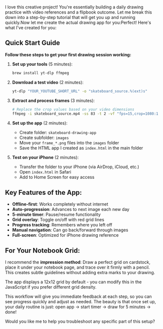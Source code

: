 I love this creative project! You're essentially building a daily drawing practice with video references and a flipbook outcome. Let me break this down into a step-by-step tutorial that will get you up and running quickly.Now let me create the actual drawing app for you:Perfect! Here's what I've created for you:

## Quick Start Guide

**Follow these steps to get your first drawing session working:**

1. **Set up your tools** (5 minutes):
   ```bash
   brew install yt-dlp ffmpeg
   ```

2. **Download a test video** (2 minutes):
   ```bash
   yt-dlp "YOUR_YOUTUBE_SHORT_URL" -o "skateboard_source.%(ext)s"
   ```

3. **Extract and process frames** (3 minutes):
   ```bash
   # Replace the crop values based on your video dimensions
   ffmpeg -i skateboard_source.mp4 -ss 83 -t 2 -vf "fps=15,crop=1080:1080:0:420,scale=800:800,format=gray" -q:v 2 frame_%02d.png
   ```

4. **Set up the app** (2 minutes):
   - Create folder: `skateboard-drawing-app`
   - Create subfolder: `images`
   - Move your `frame_*.png` files into the `images` folder
   - Save the HTML app I created as `index.html` in the main folder

5. **Test on your iPhone** (2 minutes):
   - Transfer the folder to your iPhone (via AirDrop, iCloud, etc.)
   - Open `index.html` in Safari
   - Add to Home Screen for easy access

## Key Features of the App:

- **Offline-first**: Works completely without internet
- **Auto-progression**: Advances to next image each new day
- **5-minute timer**: Pause/resume functionality
- **Grid overlay**: Toggle on/off with red grid lines
- **Progress tracking**: Remembers where you left off
- **Manual navigation**: Can go back/forward through images
- **Full-screen**: Optimized for iPhone drawing reference

## For Your Notebook Grid:

I recommend the **impression method**: Draw a perfect grid on cardstock, place it under your notebook page, and trace over it firmly with a pencil. This creates subtle guidelines without adding extra marks to your drawing.

The app displays a 12x12 grid by default - you can modify this in the JavaScript if you prefer different grid density.

This workflow will give you immediate feedback at each step, so you can see progress quickly and adjust as needed. The beauty is that once set up, your daily routine is just: open app → start timer → draw for 5 minutes → done!

Would you like me to help you troubleshoot any specific part of this setup?